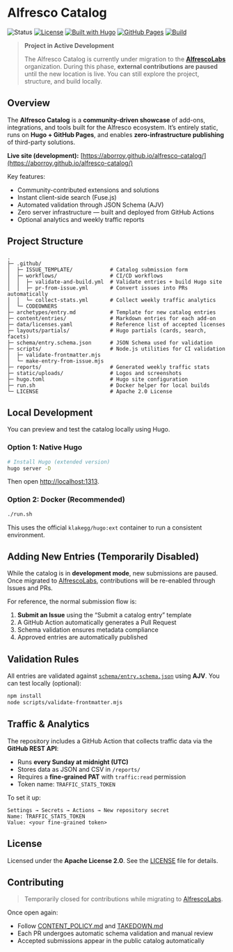 # Alfresco Catalog 

![Status](https://img.shields.io/badge/status-DEVELOPMENT-orange?style=flat-square) [![License](https://img.shields.io/badge/license-Apache%202.0-blue?style=flat-square)](LICENSE) [![Built with Hugo](https://img.shields.io/badge/built%20with-Hugo-ff4088?style=flat-square\&logo=hugo)](https://gohugo.io/) [![GitHub Pages](https://img.shields.io/badge/deployed%20on-GitHub%20Pages-24292e?style=flat-square\&logo=github)](https://aborroy.github.io/alfresco-catalog/) [![Build](https://github.com/aborroy/alfresco-catalog/actions/workflows/validate-and-build.yml/badge.svg)](https://github.com/aborroy/alfresco-catalog/actions/workflows/validate-and-build.yml)

> **Project in Active Development**
>
> The Alfresco Catalog is currently under migration to the **[AlfrescoLabs](https://github.com/AlfrescoLabs)** organization.
> During this phase, **external contributions are paused** until the new location is live.
> You can still explore the project, structure, and build locally.

## Overview

The **Alfresco Catalog** is a **community-driven showcase** of add-ons, integrations, and tools built for the Alfresco ecosystem.
It’s entirely static, runs on **Hugo + GitHub Pages**, and enables **zero-infrastructure publishing** of third-party solutions.

**Live site (development):** [https://aborroy.github.io/alfresco-catalog/](https://aborroy.github.io/alfresco-catalog/)

Key features:

* Community-contributed extensions and solutions
* Instant client-side search (Fuse.js)
* Automated validation through JSON Schema (AJV)
* Zero server infrastructure — built and deployed from GitHub Actions
* Optional analytics and weekly traffic reports

## Project Structure

```
.
├─ .github/
│  ├─ ISSUE_TEMPLATE/            # Catalog submission form
│  ├─ workflows/                 # CI/CD workflows
│  │  ├─ validate-and-build.yml  # Validate entries + build Hugo site
│  │  ├─ pr-from-issue.yml       # Convert issues into PRs automatically
│  │  └─ collect-stats.yml       # Collect weekly traffic analytics
│  └─ CODEOWNERS
├─ archetypes/entry.md           # Template for new catalog entries
├─ content/entries/              # Markdown entries for each add-on
├─ data/licenses.yaml            # Reference list of accepted licenses
├─ layouts/partials/             # Hugo partials (cards, search, facets)
├─ schema/entry.schema.json      # JSON Schema used for validation
├─ scripts/                      # Node.js utilities for CI validation
│  ├─ validate-frontmatter.mjs
│  └─ make-entry-from-issue.mjs
├─ reports/                      # Generated weekly traffic stats
├─ static/uploads/               # Logos and screenshots
├─ hugo.toml                     # Hugo site configuration
├─ run.sh                        # Docker helper for local builds
└─ LICENSE                       # Apache 2.0 License
```

## Local Development

You can preview and test the catalog locally using Hugo.

### Option 1: Native Hugo

```bash
# Install Hugo (extended version)
hugo server -D
```

Then open [http://localhost:1313](http://localhost:1313).

### Option 2: Docker (Recommended)

```bash
./run.sh
```

This uses the official `klakegg/hugo:ext` container to run a consistent environment.

## Adding New Entries (Temporarily Disabled)

While the catalog is in **development mode**, new submissions are paused.
Once migrated to [AlfrescoLabs](https://github.com/AlfrescoLabs), contributions will be re-enabled through Issues and PRs.

For reference, the normal submission flow is:

1. **Submit an Issue** using the “Submit a catalog entry” template
2. A GitHub Action automatically generates a Pull Request
3. Schema validation ensures metadata compliance
4. Approved entries are automatically published

## Validation Rules

All entries are validated against [`schema/entry.schema.json`](schema/entry.schema.json) using **AJV**.
You can test locally (optional):

```bash
npm install
node scripts/validate-frontmatter.mjs
```

## Traffic & Analytics

The repository includes a GitHub Action that collects traffic data via the **GitHub REST API**:

* Runs **every Sunday at midnight (UTC)**
* Stores data as JSON and CSV in `/reports/`
* Requires a **fine-grained PAT** with `traffic:read` permission
* Token name: `TRAFFIC_STATS_TOKEN`

To set it up:

```text
Settings → Secrets → Actions → New repository secret
Name: TRAFFIC_STATS_TOKEN
Value: <your fine-grained token>
```

## License

Licensed under the **Apache License 2.0**.
See the [LICENSE](LICENSE) file for details.

## Contributing

> Temporarily closed for contributions while migrating to [AlfrescoLabs](https://github.com/AlfrescoLabs).

Once open again:

* Follow [CONTENT_POLICY.md](CONTENT_POLICY.md) and [TAKEDOWN.md](TAKEDOWN.md)
* Each PR undergoes automatic schema validation and manual review
* Accepted submissions appear in the public catalog automatically